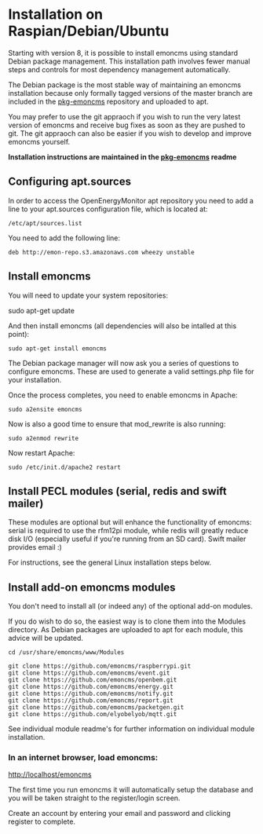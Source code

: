 # Installation on Raspian/Debian/Ubuntu

Starting with version 8, it is possible to install emoncms using standard Debian package management. This installation path involves fewer
manual steps and controls for most dependency management automatically.

The Debian package is the most stable way of maintaining an emoncms installation because only formally tagged versions of the master branch are included in the [pkg-emoncms](https://github.com/Dave-McCraw/pkg-emoncms/) repository and uploaded to apt.

You may prefer to use the git appraoch if you wish to run the very latest version of emoncms and receive bug fixes as soon as they are pushed to git. The git appraoch can also be easier if you wish to develop and improve emoncms yourself.

**Installation instructions are maintained in the [pkg-emoncms](https://github.com/Dave-McCraw/pkg-emoncms/) readme**

## Configuring apt.sources

In order to access the OpenEnergyMonitor apt repository you need to add a line to your apt.sources configuration file, which is located at: 

    /etc/apt/sources.list

You need to add the following line:

    deb http://emon-repo.s3.amazonaws.com wheezy unstable

## Install emoncms

You will need to update your system repositories:

   sudo apt-get update

And then install emoncms (all dependencies will also be intalled at this point):

    sudo apt-get install emoncms

The Debian package manager will now ask you a series of questions to configure emoncms. These are used to generate a valid settings.php file
for your installation.

Once the process completes, you need to enable emoncms in Apache:

    sudo a2ensite emoncms

Now is also a good time to ensure that mod_rewrite is also running:

    sudo a2enmod rewrite

Now restart Apache:

    sudo /etc/init.d/apache2 restart

## Install PECL modules (serial, redis and swift mailer)

These modules are optional but will enhance the functionality of emoncms: serial is required to use the rfm12pi module, while redis will greatly reduce disk I/O (especially useful if you're running from an SD card). Swift mailer provides email :)

For instructions, see the general Linux installation steps below.

## Install add-on emoncms modules

You don't need to install all (or indeed any) of the optional add-on modules. 

If you do wish to do so, the easiest way is to clone them into the Modules directory. As Debian packages are uploaded to apt for each module, this advice will be updated.

    cd /usr/share/emoncms/www/Modules

    git clone https://github.com/emoncms/raspberrypi.git
    git clone https://github.com/emoncms/event.git
    git clone https://github.com/emoncms/openbem.git
    git clone https://github.com/emoncms/energy.git
    git clone https://github.com/emoncms/notify.git
    git clone https://github.com/emoncms/report.git
    git clone https://github.com/emoncms/packetgen.git
    git clone https://github.com/elyobelyob/mqtt.git

See individual module readme's for further information on individual module installation.

### In an internet browser, load emoncms:

[http://localhost/emoncms](http://localhost/emoncms)

The first time you run emoncms it will automatically setup the database and you will be taken straight to the register/login screen.

Create an account by entering your email and password and clicking register to complete.
